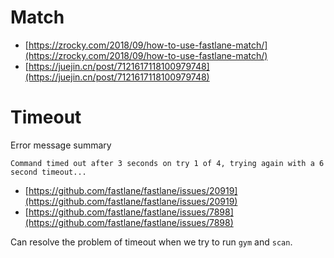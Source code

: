 # Match

* [https://zrocky.com/2018/09/how-to-use-fastlane-match/](https://zrocky.com/2018/09/how-to-use-fastlane-match/)
* [https://juejin.cn/post/7121617118100979748](https://juejin.cn/post/7121617118100979748)

# Timeout

Error message summary
```
Command timed out after 3 seconds on try 1 of 4, trying again with a 6 second timeout...
```

* [https://github.com/fastlane/fastlane/issues/20919](https://github.com/fastlane/fastlane/issues/20919)
* [https://github.com/fastlane/fastlane/issues/7898](https://github.com/fastlane/fastlane/issues/7898)

Can resolve the problem of timeout when we try to run `gym` and `scan`.
